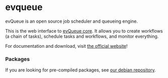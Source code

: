 # evqueue

evQueue is an open source job scheduler and queueing engine.

This is the web interface to [evQueue core](https://github.com/coldsource/evqueue-core).
It allows you to create workflows (a chain of tasks), schedule tasks and workflows, and monitor everything.

For documentation and download, visit [the official website](http://www.evqueue.net/)!

### Packages

If you are looking for pre-compiled packages, see [our debian repository](https://packagecloud.io/coldsource/evqueue).